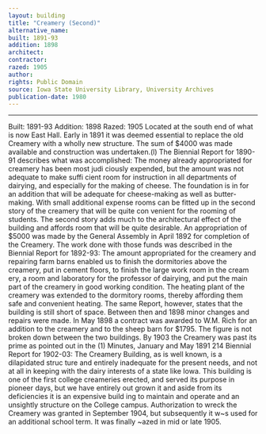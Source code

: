 ```yaml
---
layout: building
title: "Creamery (Second)"
alternative_name: 
built: 1891-93
addition: 1898
architect:
contractor: 
razed: 1905
author:
rights: Public Domain
source: Iowa State University Library, University Archives
publication-date: 1980 
---
```

---
Built: 1891-93 Addition: 1898 Razed: 1905 
Located at the south end of what is now East Hall. 
Early in 1891 it was deemed essential to replace the old Creamery with a wholly new structure. The sum of $4000 was made available and construction was undertaken.(l) The Biennial Report for 1890-91 describes what was accomplished: 
The money already appropriated for creamery has been most judi ciously expended, but the amount was not adequate to make suffi cient room for instruction in all departments of dairying, and especially for the making of cheese. The foundation is in for an addition that will be adequate for cheese-making as well as butter-making. With small additional expense rooms can be fitted up in the second story of the creamery that will be quite con venient for the rooming of students. The second story adds much to the architectural effect of the building and affords room that will be quite desirable. 
An appropriation of $5000 was made by the General Assembly in April 1892 for completion of the Creamery. The work done with those funds was described in the Biennial Report for 1892-93: 
The amount appropriated for the creamery and repairing farm barns enabled us to finish the dormitories above the creamery, put in cement floors, to finish the large work room in the cream ery, a room and laboratory for the professor of dairying, and put the main part of the creamery in good working condition. The heating plant of the creamery was extended to the dormitory rooms, thereby affording them safe and convenient heating. 
The same Report, however, states that the building is still short of space. 
Between then and 1898 minor changes and repairs were made. 
In May 1898 a contract was awarded to W.M. Rich for an addition to the creamery and to the sheep barn for $1795. The figure is not broken down between the two buildings. 
By 1903 the Creamery was past its prime as pointed out in the 
(1) Minutes, January and May 1891 
214 
Biennial Report for 1902-03: 
The Creamery Building, as is well known, is a dilapidated struc ture and entirely inadequate for the present needs, and not at all in keeping with the dairy interests of a state like Iowa. This building is one of the first college creameries erected, and served its purpose in pioneer days, but we have entirely out grown it and aside from its deficiencies it is an expensive build ing to maintain and operate and an unsightly structure on the College campus. 
Authorization to wreck the Creamery was granted in September 1904, but subsequently it w~s used for an additional school term. It was finally ~azed in mid or late 1905.